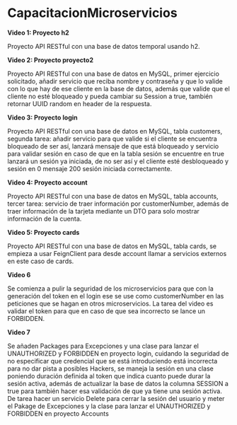 # CapacitacionMicroservicios

**Video 1: Proyecto h2**

Proyecto API RESTful con una base de datos temporal usando h2.

**Video 2: Proyecto proyecto2**

Proyecto API RESTful con una base de datos en MySQL, primer ejercicio solicitado, añadir servicio que reciba nombre y contraseña y que lo
valide con lo que hay de ese cliente en la base de datos, además que valide que el cliente no esté bloqueado y pueda cambiar su Session a true,
también retornar UUID random en header de la respuesta.

**Video 3: Proyecto login**

Proyecto API RESTful con una base de datos en MySQL, tabla customers, segunda tarea: añadir servicio para que valide si el cliente
se encuentra bloqueado de ser así, lanzará mensaje de que está bloqueado y servicio para validar sesión en caso de que en la tabla 
sesión se encuentre en true lanzará un sesión ya iniciada, de no ser así y el cliente esté desbloqueado y sesión en 0 mensaje 200 sesión iniciada correctamente.

**Video 4: Proyecto account**

Proyecto API RESTful con una base de datos en MySQL, tabla accounts, tercer tarea: servicio de traer información por customerNumber, además
de traer información de la tarjeta mediante un DTO para solo mostrar información de la cuenta.

**Video 5: Proyecto cards**

Proyecto API RESTful con una base de datos en MySQL, tabla cards, se empieza a usar FeignClient para desde account llamar a servicios externos 
en este caso de cards.

**Video 6**

Se comienza a pulir la seguridad de los microservicios para que con la generación del token en el login ese se use como customerNumber en 
las peticiones que se hagan en otros microservicios. La tarea del video es validar el token para que en caso de que sea incorrecto se 
lance un FORBIDDEN.

**Video 7**

Se añaden Packages para Excepciones y una clase para lanzar el UNAUTHORIZED y FORBIDDEN en proyecto login, cuidando la seguridad de no especificar que credencial que se está introduciendo está incorrecta para no dar pista a posibles Hackers, se maneja la sesión en una clase poniendo duración definida al token que indica cuanto puede durar la sesión activa, además de actualizar la base de datos la columna SESSION a true para también hacer esa validación de que ya tiene una sesión activa. De tarea hacer un servicio Delete para cerrar la sesión del usuario y meter el Pakage de Excepciones y la clase para lanzar el UNAUTHORIZED y FORBIDDEN en proyecto Accounts